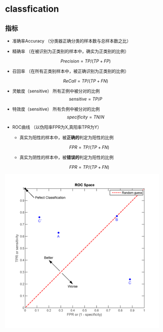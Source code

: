 # classfication

## 指标

* 准确率Accuracy （分类器正确分类的样本数与总样本数之比）
* 精确率 （在被识别为正类别的样本中，确实为正类别的比例）

  $$Precision = TP / (TP + FP)$$

* 召回率 （在所有正类别样本中，被正确识别为正类别的比例）

  $$ReCall = TP / (TP+FN)$$

* 灵敏度（sensitive） 所有正例中被分对的比例 $$sensitive = TP/P$$
* 特效度（sensitive） 所有负例中被分对的比例 $$specificity = TN/N$$
* ROC曲线 （以伪阳率FPR为X,真阳率TPR为Y）
  * 真实为阳性的样本中，被**正确的**判定为阳性的比例

    $$FPR = TP / (TP + FN)$$

  * 真实为阴性的样本中，被**错误的**判定为阳性的比例

    $$FPR = TP / (TP + FN)$$

![](../.gitbook/assets/1024px-ROC_space-2.png)

